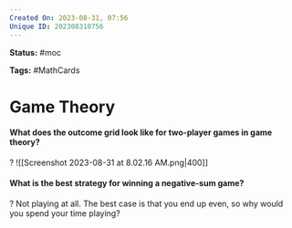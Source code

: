 ```yaml
---
Created On: 2023-08-31, 07:56
Unique ID: 202308310756
---
```

**Status:** #moc 

**Tags:** #MathCards 

# Game Theory

#### What does the outcome grid look like for two-player games in game theory?
?
![[Screenshot 2023-08-31 at 8.02.16 AM.png|400]]
<!--SR:!2024-06-02,165,250-->


#### What is the best strategy for winning a negative-sum game?
?
Not playing at all. The best case is that you end up even, so why would you spend your time playing? 
<!--SR:!2024-01-26,102,270-->


